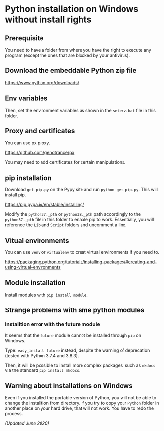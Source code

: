 # Python installation on Windows without install rights 

## Prerequisite

You need to have a folder from where you have the right to execute any program (except the ones that are blocked by your antivirus).

## Download the embeddable Python zip file

https://www.python.org/downloads/

## Env variables

Then, set the environment variables as shown in the `setenv.bat` file in this folder.

## Proxy and certificates

You can use px proxy.

https://github.com/genotrance/px

You may need to add certificates for certain manipulations.

## pip installation

Download `get-pip.py` on the Pypy site and run `python get-pip.py`. This will install pip.

https://pip.pypa.io/en/stable/installing/

Modify the `python37._pth` or `python38._pth` path accordingly to the `python37._pth` file in this folder to enable pip to work. Essentially, you will reference the `Lib` and `Script` folders and uncomment a line.

## Vitual environments

You can use `venv` or `virtualenv` to creat virtual environments if you need to.

https://packaging.python.org/tutorials/installing-packages/#creating-and-using-virtual-environments

## Module installation

Install modules with `pip install module`.

## Strange problems with sme python modules

### Installtion error with the future module

It seems that the `future` module cannot be installed through `pip` on Windows.

Type: `easy_install future` instead, despite the warning of deprecation (tested with Python 3.7.4 and 3.8.3).

Then, it will be possible to install more complex packages, such as `mkdocs` via the standard `pip install mkdocs`.

## Warning about installations on Windows

Even if you installed the portable version of Python, you will not be able to change the installtion from directory. If you try to copy your `Python` folder in another place on your hard drive, that will not work. You have to redo the process.

*(Updated June 2020)*


